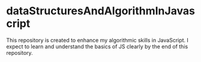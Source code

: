 # dataStructuresAndAlgorithmInJavascript
This repository is created to enhance my algorithmic skills in JavaScript. I expect to learn and understand the basics of JS clearly by the end of this repository.